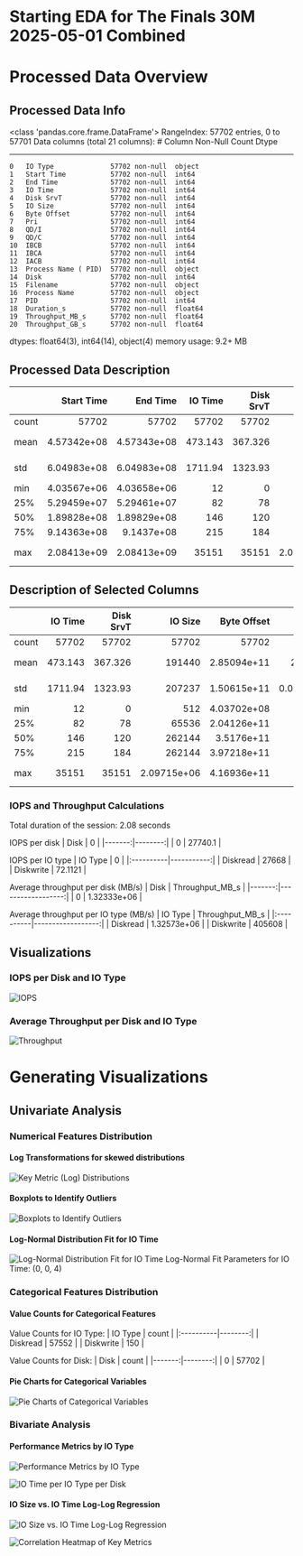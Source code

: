 # Starting EDA for The Finals 30M 2025-05-01 Combined

# Processed Data Overview

## Processed Data Info
<class 'pandas.core.frame.DataFrame'>
   RangeIndex: 57702 entries, 0 to 57701
   Data columns (total 21 columns):
    #   Column               Non-Null Count  Dtype  
   ---  ------               --------------  -----  
    0   IO Type              57702 non-null  object 
    1   Start Time           57702 non-null  int64  
    2   End Time             57702 non-null  int64  
    3   IO Time              57702 non-null  int64  
    4   Disk SrvT            57702 non-null  int64  
    5   IO Size              57702 non-null  int64  
    6   Byte Offset          57702 non-null  int64  
    7   Pri                  57702 non-null  int64  
    8   QD/I                 57702 non-null  int64  
    9   QD/C                 57702 non-null  int64  
    10  IBCB                 57702 non-null  int64  
    11  IBCA                 57702 non-null  int64  
    12  IACB                 57702 non-null  int64  
    13  Process Name ( PID)  57702 non-null  object 
    14  Disk                 57702 non-null  int64  
    15  Filename             57702 non-null  object 
    16  Process Name         57702 non-null  object 
    17  PID                  57702 non-null  int64  
    18  Duration_s           57702 non-null  float64
    19  Throughput_MB_s      57702 non-null  float64
    20  Throughput_GB_s      57702 non-null  float64
   dtypes: float64(3), int64(14), object(4)
   memory usage: 9.2+ MB
   

## Processed Data Description
|       |      Start Time |        End Time |   IO Time |   Disk SrvT |          IO Size |     Byte Offset |           Pri |         QD/I |         QD/C |         IBCB |         IBCA |          IACB |   Disk |      PID |      Duration_s |   Throughput_MB_s |   Throughput_GB_s |
|:------|----------------:|----------------:|----------:|------------:|-----------------:|----------------:|--------------:|-------------:|-------------:|-------------:|-------------:|--------------:|-------:|---------:|----------------:|------------------:|------------------:|
| count | 57702           | 57702           | 57702     |   57702     |  57702           | 57702           | 57702         | 57702        | 57702        | 57702        | 57702        | 57702         |  57702 | 57702    | 57702           |   57702           |     57702         |
| mean  |     4.57342e+08 |     4.57343e+08 |   473.143 |     367.326 | 191440           |     2.85094e+11 |     2.99964   |     0.273335 |     0.272122 |     0.221569 |     0.051766 |     0.0581956 |      0 |  2950.86 |     4.73143e-07 |       1.32333e+06 |      1292.32      |
| std   |     6.04983e+08 |     6.04983e+08 |  1711.94  |    1323.93  | 207237           |     1.50615e+11 |     0.0330409 |     2.85156  |     2.85215  |     2.71437  |     0.376296 |     0.479499  |      0 |  5176.71 |     1.71194e-06 |       1.1789e+06  |      1151.27      |
| min   |     4.03567e+06 |     4.03658e+06 |    12     |       0     |    512           |     4.03702e+08 |     0         |     0        |     0        |     0        |    -1        |     0         |      0 |     4    |     1.2e-08     |      34.2738      |         0.0334705 |
| 25%   |     5.29459e+07 |     5.29461e+07 |    82     |      78     |  65536           |     2.04126e+11 |     3         |     0        |     0        |     0        |     0        |     0         |      0 |     4    |     8.2e-08     |  247036           |       241.246     |
| 50%   |     1.89828e+08 |     1.89829e+08 |   146     |     120     | 262144           |     3.5176e+11  |     3         |     0        |     0        |     0        |     0        |     0         |      0 |     4    |     1.46e-07    |       1.01351e+06 |       989.759     |
| 75%   |     9.14363e+08 |     9.1437e+08  |   215     |     184     | 262144           |     3.97218e+11 |     3         |     0        |     0        |     0        |     0        |     0         |      0 | 10756    |     2.15e-07    |       2.08333e+06 |      2034.51      |
| max   |     2.08413e+09 |     2.08413e+09 | 35151     |   35151     |      2.09715e+06 |     4.16936e+11 |     3         |   100        |   100        |    95        |    17        |    32         |      0 | 39084    |     3.5151e-05  |       5.9232e+06  |      5784.38      |

## Description of Selected Columns
|       |   IO Time |   Disk SrvT |          IO Size |     Byte Offset |           Pri |         QD/I |         QD/C |         IBCB |         IBCA |          IACB |      Duration_s |   Throughput_MB_s |   Throughput_GB_s |
|:------|----------:|------------:|-----------------:|----------------:|--------------:|-------------:|-------------:|-------------:|-------------:|--------------:|----------------:|------------------:|------------------:|
| count | 57702     |   57702     |  57702           | 57702           | 57702         | 57702        | 57702        | 57702        | 57702        | 57702         | 57702           |   57702           |     57702         |
| mean  |   473.143 |     367.326 | 191440           |     2.85094e+11 |     2.99964   |     0.273335 |     0.272122 |     0.221569 |     0.051766 |     0.0581956 |     4.73143e-07 |       1.32333e+06 |      1292.32      |
| std   |  1711.94  |    1323.93  | 207237           |     1.50615e+11 |     0.0330409 |     2.85156  |     2.85215  |     2.71437  |     0.376296 |     0.479499  |     1.71194e-06 |       1.1789e+06  |      1151.27      |
| min   |    12     |       0     |    512           |     4.03702e+08 |     0         |     0        |     0        |     0        |    -1        |     0         |     1.2e-08     |      34.2738      |         0.0334705 |
| 25%   |    82     |      78     |  65536           |     2.04126e+11 |     3         |     0        |     0        |     0        |     0        |     0         |     8.2e-08     |  247036           |       241.246     |
| 50%   |   146     |     120     | 262144           |     3.5176e+11  |     3         |     0        |     0        |     0        |     0        |     0         |     1.46e-07    |       1.01351e+06 |       989.759     |
| 75%   |   215     |     184     | 262144           |     3.97218e+11 |     3         |     0        |     0        |     0        |     0        |     0         |     2.15e-07    |       2.08333e+06 |      2034.51      |
| max   | 35151     |   35151     |      2.09715e+06 |     4.16936e+11 |     3         |   100        |   100        |    95        |    17        |    32         |     3.5151e-05  |       5.9232e+06  |      5784.38      |

### IOPS and Throughput Calculations

Total duration of the session: 2.08 seconds

IOPS per disk
|   Disk |       0 |
|-------:|--------:|
|      0 | 27740.1 |

IOPS per IO type
| IO Type   |          0 |
|:----------|-----------:|
| Diskread  | 27668      |
| Diskwrite |    72.1121 |

Average throughput per disk (MB/s)
|   Disk |   Throughput_MB_s |
|-------:|------------------:|
|      0 |       1.32333e+06 |

Average throughput per IO type (MB/s)
| IO Type   |   Throughput_MB_s |
|:----------|------------------:|
| Diskread  |       1.32573e+06 |
| Diskwrite |  405608           |

## Visualizations

### IOPS per Disk and IO Type
![IOPS](images\iops_by_disk_and_type.png)

### Average Throughput per Disk and IO Type
![Throughput](images\Throughput_by_disk_and_type.png)

# Generating Visualizations

## Univariate Analysis

### Numerical Features Distribution

#### Log Transformations for skewed distributions
![Key Metric (Log) Distributions](images\key_metric_distributions.png)

#### Boxplots to Identify Outliers
![Boxplots to Identify Outliers](images\Boxplots_outliers.png)

#### Log-Normal Distribution Fit for IO Time
![Log-Normal Distribution Fit for IO Time](images\lognormal_io_time.png)
Log-Normal Fit Parameters for IO Time: (0, 0, 4)

### Categorical Features Distribution

#### Value Counts for Categorical Features

Value Counts for IO Type:
| IO Type   |   count |
|:----------|--------:|
| Diskread  |   57552 |
| Diskwrite |     150 |

Value Counts for Disk:
|   Disk |   count |
|-------:|--------:|
|      0 |   57702 |

#### Pie Charts for Categorical Variables
![Pie Charts of Categorical Variables](images\categorical_pie_charts.png)

### Bivariate Analysis

#### Performance Metrics by IO Type
![Performance Metrics by IO Type](images\performance_metrics_by_io_type.png)

![IO Time per IO Type per Disk](images\io_time_per_io_type_per_disk.png)

#### IO Size vs. IO Time Log-Log Regression
![IO Size vs. IO Time Log-Log Regression](images\io_size_vs_duration_loglog.png)

![Correlation Heatmap of Key Metrics](images\correlation_heatmap.png)

